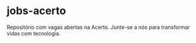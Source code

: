 # jobs-acerto
Repositório com vagas abertas na Acerto. Junte-se a nós para transformar vidas com tecnologia.
